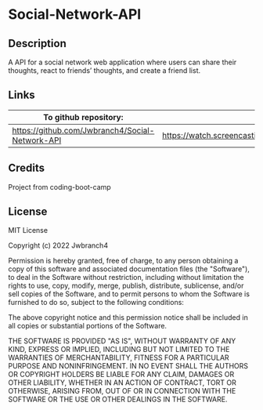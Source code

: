 # Social-Network-API

## Description

A API for a social network web application where users can share their thoughts, react to friends’ thoughts, and create a friend list.

## Links

| To github repository:                           | To video:                                              |
| ----------------------------------------------- | ------------------------------------------------------ |
| https://github.com/Jwbranch4/Social-Network-API | https://watch.screencastify.com/v/625XYlsqjnMba2ZzAIpn |

## Credits

Project from coding-boot-camp

## License

MIT License

Copyright (c) 2022 Jwbranch4

Permission is hereby granted, free of charge, to any person obtaining a copy
of this software and associated documentation files (the "Software"), to deal
in the Software without restriction, including without limitation the rights
to use, copy, modify, merge, publish, distribute, sublicense, and/or sell
copies of the Software, and to permit persons to whom the Software is
furnished to do so, subject to the following conditions:

The above copyright notice and this permission notice shall be included in all
copies or substantial portions of the Software.

THE SOFTWARE IS PROVIDED "AS IS", WITHOUT WARRANTY OF ANY KIND, EXPRESS OR
IMPLIED, INCLUDING BUT NOT LIMITED TO THE WARRANTIES OF MERCHANTABILITY,
FITNESS FOR A PARTICULAR PURPOSE AND NONINFRINGEMENT. IN NO EVENT SHALL THE
AUTHORS OR COPYRIGHT HOLDERS BE LIABLE FOR ANY CLAIM, DAMAGES OR OTHER
LIABILITY, WHETHER IN AN ACTION OF CONTRACT, TORT OR OTHERWISE, ARISING FROM,
OUT OF OR IN CONNECTION WITH THE SOFTWARE OR THE USE OR OTHER DEALINGS IN THE
SOFTWARE.
